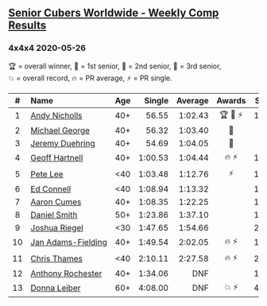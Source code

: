 <style>table {white-space: nowrap;}</style>

## [Senior Cubers Worldwide - Weekly Comp Results](/scw-comp/results/)
### 4x4x4 2020-05-26

<span style="white-space: nowrap;">🏆 = overall winner</span>, <span style="white-space: nowrap;">🥇 = 1st senior</span>, <span style="white-space: nowrap;">🥈 = 2nd senior</span>, <span style="white-space: nowrap;">🥉 = 3rd senior</span>, <span style="white-space: nowrap;">💥 = overall record</span>, <span style="white-space: nowrap;">🔥 = PR average</span>, <span style="white-space: nowrap;">⚡ = PR single</span>.

| # | Name | Age | Single | Average | Awards | Solve 1 | Solve 2 | Solve 3 | Solve 4 | Solve 5 | Video |
| :--: | :-- | :--: | --: | --: | :--: | --: | --: | --: | --: | --: | :-- |
| 1 | [Andy Nicholls](../../persons/andy_nicholls/444.md) | 40+ | 56.55 | 1:02.43 | 🏆 🥇 ⚡ | 1:14.94 | 1:02.05 | 57.10 | 56.55 | 1:08.14 | [Link](https://www.facebook.com/events/637852836799991/permalink/639637649954843/) |
| 2 | [Michael George](../../persons/michael_george/444.md) | 40+ | 56.32 | 1:03.40 | 🥈 | 56.32 | 1:14.58 | 1:02.94 | 1:02.75 | 1:04.50 | [Link](https://www.facebook.com/events/637852836799991/permalink/640979989820609/) |
| 3 | [Jeremy Duehring](../../persons/jeremy_duehring/444.md) | 40+ | 54.69 | 1:04.05 | 🥉 | 58.83 | 1:00.22 | 1:15.39 | 1:13.11 | 54.69 | [Link](https://www.facebook.com/events/637852836799991/permalink/640943019824306/) |
| 4 | [Geoff Hartnell](../../persons/geoff_hartnell/444.md) | 40+ | 1:00.53 | 1:04.44 | 🔥 ⚡ | 1:05.95 | 1:00.53 | 1:05.20 | 1:38.02 | 1:02.16 | [Link](https://www.facebook.com/events/637852836799991/permalink/639657566619518/) |
| 5 | [Pete Lee](../../persons/pete_lee/444.md) | <40 | 1:03.48 | 1:12.76 | ⚡ | 1:16.07 | 1:17.77 | 1:03.48 | 1:25.19 | 1:04.43 | [Link](https://www.facebook.com/events/637852836799991/permalink/639823749936233/) |
| 6 | [Ed Connell](../../persons/ed_connell/444.md) | <40 | 1:08.94 | 1:13.32 |  | 1:24.41 | 1:18.44 | 1:09.98 | 1:11.54 | 1:08.94 | [Link](https://www.facebook.com/events/637852836799991/permalink/640330029885605/) |
| 7 | [Aaron Cumes](../../persons/aaron_cumes/444.md) | 40+ | 1:08.35 | 1:22.25 |  | 1:18.64 | 1:22.76 | 1:49.33 | 1:25.37 | 1:08.35 | [Link](https://www.facebook.com/events/637852836799991/permalink/639648469953761/) |
| 8 | [Daniel Smith](../../persons/daniel_smith/444.md) | 50+ | 1:23.86 | 1:37.10 |  | 1:23.86 | 1:38.50 | 1:44.99 | 1:50.58 | 1:27.80 | [Link](https://www.facebook.com/events/637852836799991/permalink/641464449772163/) |
| 9 | [Joshua Riegel](../../persons/joshua_riegel/444.md) | <30 | 1:47.65 | 1:54.66 |  | 2:00.95 | 1:47.65 | 1:55.37 | DNS | DNS | [Link](https://www.facebook.com/events/637852836799991/permalink/640589796526295/) |
| 10 | [Jan Adams-Fielding](../../persons/jan_adams_fielding/444.md) | 40+ | 1:49.54 | 2:02.05 | 🔥 ⚡ | 1:49.54 | 2:07.48 | 2:09.14 | DNS | DNS | [Link](https://www.facebook.com/events/637852836799991/permalink/641708466414428/) |
| 11 | [Chris Thames](../../persons/chris_thames/444.md) | <40 | 2:10.11 | 2:27.58 | 🔥 ⚡ | 2:10.11 | 2:21.47 | 2:51.16 | DNS | DNS | [Link](https://www.facebook.com/events/637852836799991/permalink/639331139985494/) |
| 12 | [Anthony Rochester](../../persons/anthony_rochester/444.md) | 40+ | 1:34.06 | DNF |  | 1:34.06 | DNS | DNS | DNS | DNS | [Link](https://www.facebook.com/events/637852836799991/permalink/639463823305559/) |
| 13 | [Donna Leiber](../../persons/donna_leiber/444.md) | 60+ | 4:08.00 | DNF | 💥 ⚡ | 4:48.24 | 4:08.00 | DNS | DNS | DNS | [Link](https://www.facebook.com/events/637852836799991/permalink/640053636579911/) |

<!-- Global site tag (gtag.js) - Google Analytics -->
<script async src="https://www.googletagmanager.com/gtag/js?id=UA-86348435-3"></script>
<script>window.dataLayer = window.dataLayer || []; function gtag() {dataLayer.push(arguments);} gtag('js', new Date()); gtag('config', 'UA-86348435-3');</script>
